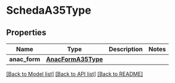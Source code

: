 # SchedaA35Type

## Properties
Name | Type | Description | Notes
------------ | ------------- | ------------- | -------------
**anac_form** | [**AnacFormA35Type**](AnacFormA35Type.md) |  | 

[[Back to Model list]](../README.md#documentation-for-models) [[Back to API list]](../README.md#documentation-for-api-endpoints) [[Back to README]](../README.md)

